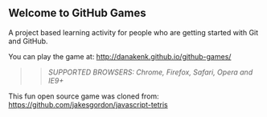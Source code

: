 ## Welcome to GitHub Games

A project based learning activity for people who are getting started with Git and GitHub.

You can play the game at: http://danakenk.github.io/github-games/

>> _*SUPPORTED BROWSERS*: Chrome, Firefox, Safari, Opera and IE9+_

This fun open source game was cloned from: https://github.com/jakesgordon/javascript-tetris
